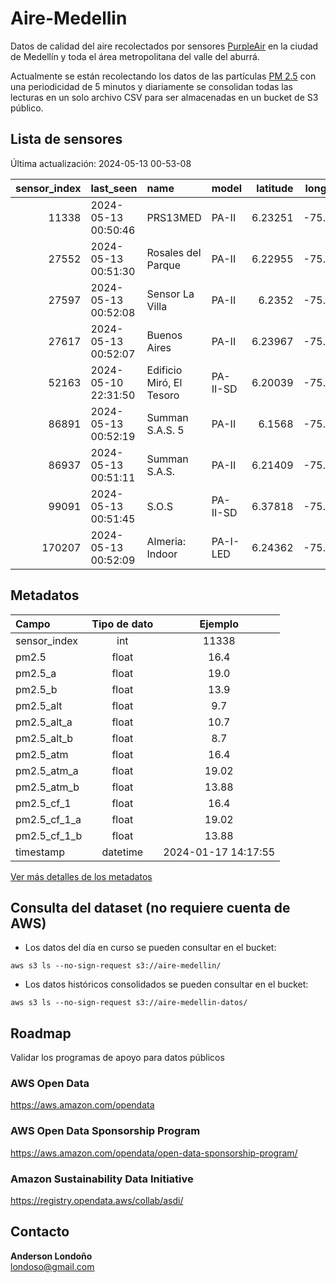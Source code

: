 
# Aire-Medellin
Datos de calidad del aire recolectados por sensores [PurpleAir](https://www2.purpleair.com/) en la ciudad de Medellín y toda el área metropolitana del valle del aburrá.

Actualmente se están recolectando los datos de las partículas [PM 2.5](https://oehha.ca.gov/calenviroscreen/indicator/pm25) con una periodicidad de 5 minutos y diariamente se consolidan todas las lecturas en un solo archivo CSV para ser almacenadas en un bucket de S3 público.

## Lista de sensores

Última actualización: 2024-05-13 00-53-08

|   sensor_index | last_seen           | name                     | model    |   latitude |   longitude | mapa                                                                                  |
|---------------:|:--------------------|:-------------------------|:---------|-----------:|------------:|:--------------------------------------------------------------------------------------|
|          11338 | 2024-05-13 00:50:46 | PRS13MED                 | PA-II    |    6.23251 |    -75.5769 | <a href="https://map.purpleair.com/1/mAQI/a10/p604800/cC0?select=11338">ver mapa</a>  |
|          27552 | 2024-05-13 00:51:30 | Rosales del Parque       | PA-II    |    6.22955 |    -75.5918 | <a href="https://map.purpleair.com/1/mAQI/a10/p604800/cC0?select=27552">ver mapa</a>  |
|          27597 | 2024-05-13 00:52:08 | Sensor La Villa          | PA-II    |    6.2352  |    -75.6043 | <a href="https://map.purpleair.com/1/mAQI/a10/p604800/cC0?select=27597">ver mapa</a>  |
|          27617 | 2024-05-13 00:52:07 | Buenos Aires             | PA-II    |    6.23967 |    -75.5547 | <a href="https://map.purpleair.com/1/mAQI/a10/p604800/cC0?select=27617">ver mapa</a>  |
|          52163 | 2024-05-10 22:31:50 | Edificio Miró, El Tesoro | PA-II-SD |    6.20039 |    -75.5584 | <a href="https://map.purpleair.com/1/mAQI/a10/p604800/cC0?select=52163">ver mapa</a>  |
|          86891 | 2024-05-13 00:52:19 | Summan S.A.S. 5          | PA-II    |    6.1568  |    -75.5887 | <a href="https://map.purpleair.com/1/mAQI/a10/p604800/cC0?select=86891">ver mapa</a>  |
|          86937 | 2024-05-13 00:51:11 | Summan S.A.S.            | PA-II    |    6.21409 |    -75.5717 | <a href="https://map.purpleair.com/1/mAQI/a10/p604800/cC0?select=86937">ver mapa</a>  |
|          99091 | 2024-05-13 00:51:45 | S.O.S                    | PA-II-SD |    6.37818 |    -75.4513 | <a href="https://map.purpleair.com/1/mAQI/a10/p604800/cC0?select=99091">ver mapa</a>  |
|         170207 | 2024-05-13 00:52:09 | Almeria: Indoor          | PA-I-LED |    6.24362 |    -75.6156 | <a href="https://map.purpleair.com/1/mAQI/a10/p604800/cC0?select=170207">ver mapa</a> |

## Metadatos

| Campo         | Tipo de dato | Ejemplo                |
| :----------   | :----------: | :--------------------: |
| sensor_index  | int          | 11338                  |
| pm2.5         | float        | 16.4                   |
| pm2.5_a       | float        | 19.0                   |
| pm2.5_b       | float        | 13.9                   |
| pm2.5_alt     | float        | 9.7                    |
| pm2.5_alt_a   | float        | 10.7                   |
| pm2.5_alt_b   | float        | 8.7                    |
| pm2.5_atm     | float        | 16.4                   |
| pm2.5_atm_a   | float        | 19.02                  |
| pm2.5_atm_b   | float        | 13.88                  |
| pm2.5_cf_1    | float        | 16.4                   |
| pm2.5_cf_1_a  | float        | 19.02                  |
| pm2.5_cf_1_b  | float        | 13.88                  |
| timestamp     | datetime     | 2024-01-17 14:17:55    |

[Ver más detalles de los metadatos](https://api.purpleair.com/#api-groups-get-members-data)

## Consulta del dataset (no requiere cuenta de AWS)

- Los datos del día en curso se pueden consultar en el bucket:

`aws s3 ls --no-sign-request s3://aire-medellin/`

- Los datos históricos consolidados se pueden consultar en el bucket:

`aws s3 ls --no-sign-request s3://aire-medellin-datos/`

## Roadmap

Validar los programas de apoyo para datos públicos

### AWS Open Data

https://aws.amazon.com/opendata

### AWS Open Data Sponsorship Program

https://aws.amazon.com/opendata/open-data-sponsorship-program/

### Amazon Sustainability Data Initiative

https://registry.opendata.aws/collab/asdi/

## Contacto

**Anderson Londoño**<br>
<londoso@gmail.com>

    